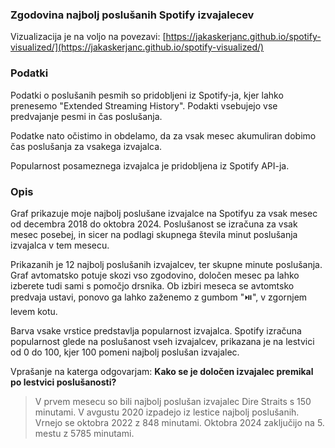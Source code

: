 ### Zgodovina najbolj poslušanih Spotify izvajalecev

Vizualizacija je na voljo na povezavi: [https://jakaskerjanc.github.io/spotify-visualized/](https://jakaskerjanc.github.io/spotify-visualized/)

### Podatki
Podatki o poslušanih pesmih so pridobljeni iz Spotify-ja, kjer lahko prenesemo "Extended Streaming History". Podakti vsebujejo vse predvajanje pesmi in čas poslušanja.

Podatke nato očistimo in obdelamo, da za vsak mesec akumuliran dobimo čas poslušanja za vsakega izvajalca.

Popularnost posameznega izvajalca je pridobljena iz Spotify API-ja.

### Opis
Graf prikazuje moje najbolj poslušane izvajalce na Spotifyu za vsak mesec od decembra 2018 do oktobra 2024. Poslušanost se izračuna za vsak mesec posebej, in sicer na podlagi skupnega števila minut poslušanja izvajalca v tem mesecu.

Prikazanih je 12 najbolj poslušanih izvajalcev, ter skupne minute poslušanja. Graf avtomatsko potuje skozi vso zgodovino, določen mesec pa lahko izberete tudi sami s pomočjo drsnika. Ob izbiri meseca se avtomtsko predvaja ustavi, ponovo ga lahko zaženemo z gumbom "⏯️", v zgornjem levem kotu.

Barva vsake vrstice predstavlja popularnost izvajalca. Spotify izračuna popularnost glede na poslušanost vseh izvajalcev, prikazana je na lestvici od 0 do 100, kjer 100 pomeni najbolj poslušan izvajalec.

Vprašanje na katerga odgovarjam: 
**Kako se je določen izvajalec premikal po lestvici poslušanosti?**

> V prvem mesecu so bili najbolj poslušan izvajalec Dire Straits s 150 minutami. V avgustu 2020 izpadejo iz lestice najbolj poslušanih. Vrnejo se oktobra 2022 z 848 minutami. Oktobra 2024 zaključijo na 5. mestu z 5785 minutami.